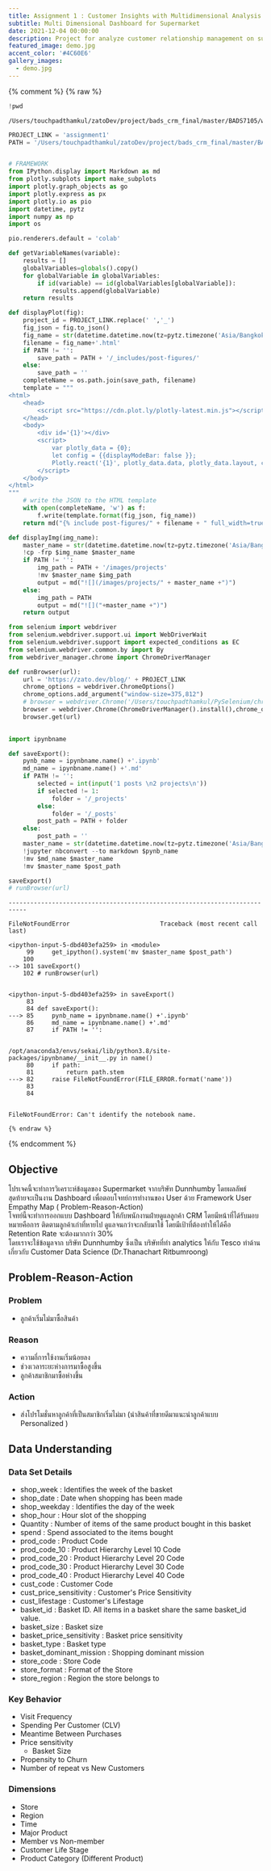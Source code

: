 ```yaml
---
title: Assignment 1 : Customer Insights with Multidimensional Analysis
subtitle: Multi Dimensional Dashboard for Supermarket
date: 2021-12-04 00:00:00
description: Project for analyze customer relationship management on supermarket by User Empathy Map.
featured_image: demo.jpg
accent_color: '#4C60E6'
gallery_images:
  - demo.jpg
---
```

{% comment %}
    {% raw %}

```python
!pwd
```

    /Users/touchpadthamkul/zatoDev/project/bads_crm_final/master/BADS7105/writing



```python
PROJECT_LINK = 'assignment1'
PATH = '/Users/touchpadthamkul/zatoDev/project/bads_crm_final/master/BADS7105'


# FRAMEWORK
from IPython.display import Markdown as md
from plotly.subplots import make_subplots
import plotly.graph_objects as go
import plotly.express as px
import plotly.io as pio
import datetime, pytz
import numpy as np
import os

pio.renderers.default = 'colab'

def getVariableNames(variable):
    results = []
    globalVariables=globals().copy()
    for globalVariable in globalVariables:
        if id(variable) == id(globalVariables[globalVariable]):
            results.append(globalVariable)
    return results

def displayPlot(fig):
    project_id = PROJECT_LINK.replace(' ','_')
    fig_json = fig.to_json()
    fig_name = str(datetime.datetime.now(tz=pytz.timezone('Asia/Bangkok')).date())+'-'+project_id+'_'+getVariableNames(fig)[0]
    filename = fig_name+'.html'
    if PATH != '':
        save_path = PATH + '/_includes/post-figures/'
    else:
        save_path = ''
    completeName = os.path.join(save_path, filename)
    template = """
<html>
    <head>
        <script src="https://cdn.plot.ly/plotly-latest.min.js"></script>
    </head>
    <body>
        <div id='{1}'></div>
        <script>
            var plotly_data = {0};
            let config = {{displayModeBar: false }};
            Plotly.react('{1}', plotly_data.data, plotly_data.layout, config);
        </script>
    </body>
</html>
"""
    # write the JSON to the HTML template
    with open(completeName, 'w') as f:
        f.write(template.format(fig_json, fig_name))
    return md("{% include post-figures/" + filename + " full_width=true %}")

def displayImg(img_name):
    master_name = str(datetime.datetime.now(tz=pytz.timezone('Asia/Bangkok')).date()) + '-' + PROJECT_LINK + '-' + img_name
    !cp -frp $img_name $master_name
    if PATH != '':     
        img_path = PATH + '/images/projects'
        !mv $master_name $img_path
        output = md("![](/images/projects/" + master_name +")")        
    else:
        img_path = PATH
        output = md("![]("+master_name +")")
    return output

from selenium import webdriver
from selenium.webdriver.support.ui import WebDriverWait
from selenium.webdriver.support import expected_conditions as EC
from selenium.webdriver.common.by import By
from webdriver_manager.chrome import ChromeDriverManager

def runBrowser(url):
    url = 'https://zato.dev/blog/' + PROJECT_LINK
    chrome_options = webdriver.ChromeOptions()
    chrome_options.add_argument("window-size=375,812")
    # browser = webdriver.Chrome('/Users/touchpadthamkul/PySelenium/chromedriver', chrome_options=chrome_options)
    browser = webdriver.Chrome(ChromeDriverManager().install(),chrome_options=chrome_options)
    browser.get(url)

    
import ipynbname

def saveExport():        
    pynb_name = ipynbname.name() +'.ipynb'
    md_name = ipynbname.name() +'.md'
    if PATH != '':
        selected = int(input('1 posts \n2 projects\n'))
        if selected != 1:
            folder = '/_projects'
        else:
            folder = '/_posts'
        post_path = PATH + folder
    else:
        post_path = ''
    master_name = str(datetime.datetime.now(tz=pytz.timezone('Asia/Bangkok')).date()) + '-' + PROJECT_LINK + '.md'
    !jupyter nbconvert --to markdown $pynb_name
    !mv $md_name $master_name
    !mv $master_name $post_path

saveExport()
# runBrowser(url)
```


    ---------------------------------------------------------------------------

    FileNotFoundError                         Traceback (most recent call last)

    <ipython-input-5-dbd403efa259> in <module>
         99     get_ipython().system('mv $master_name $post_path')
        100 
    --> 101 saveExport()
        102 # runBrowser(url)


    <ipython-input-5-dbd403efa259> in saveExport()
         83 
         84 def saveExport():
    ---> 85     pynb_name = ipynbname.name() +'.ipynb'
         86     md_name = ipynbname.name() +'.md'
         87     if PATH != '':


    /opt/anaconda3/envs/sekai/lib/python3.8/site-packages/ipynbname/__init__.py in name()
         80     if path:
         81         return path.stem
    ---> 82     raise FileNotFoundError(FILE_ERROR.format('name'))
         83 
         84 


    FileNotFoundError: Can't identify the notebook name.

    {% endraw %}
{% endcomment %}
##  Objective

โปรเจคนี้จะทำการวิเคราะห์ข้อมูลของ Supermarket จากบริษัท Dunnhumby โดยผลลัพธ์สุดท้ายจะเป็นงาน Dashboard เพื่อตอบโจทย์การทำงานของ User ด้วย Framework User Empathy Map ( Problem-Reason-Action) <br>
โจทย์นี้จะทำการออกแบบ Dashboard ให้กับพนักงานฝ่ายดูแลลูกค้า CRM โดยมีหน้าที่ได้รับมอบหมายคือการ ติดตามลูกค้าเก่าที่หายไป ดูแลจนกว่าจะกลับมาใช้ โดยมีเป้าที่ต้องทำให้ได้คือ Retention Rate จะต้องมากกว่า 30% <br>
โดยเราจะใช้ข้อมูลจาก บริษัท Dunnhumby ซึ่งเป็น บริษัทที่ทำ analytics ให้กับ Tesco ทำด้านเกี่ยวกับ Customer Data Science (Dr.Thanachart Ritbumroong)

## Problem-Reason-Action

### Problem

- ลูกค้าเริ่มไม่มาซื้อสินค้า

### Reason

- ความถี่การใช้งานเริ่มน้อยลง
- ช่วงเวลาระยะห่างการมาซื้อสูงขึ้น
- ลูกค้าสมาชิกมาซื้อห่างขึ้น

### Action

- ส่งโปรโมชั่นหาลูกค้าที่เป็นสมาชิกเริ่มไม่มา (นำสินค้าที่ขายดีมาแนะนำลูกค้าแบบ Personalized )

## Data Understanding

### Data Set Details

- shop_week : Identifies the week of the basket
- shop_date : Date when shopping has been made
- shop_weekday : Identifies the day of the week
- shop_hour : Hour slot of the shopping
- Quantity : Number of items of the same product bought in this basket
- spend : Spend associated to the items bought
- prod_code : Product Code
- prod_code_10 : Product Hierarchy Level 10 Code
- prod_code_20 : Product Hierarchy Level 20 Code
- prod_code_30 : Product Hierarchy Level 30 Code
- prod_code_40 : Product Hierarchy Level 40 Code
- cust_code : Customer Code
- cust_price_sensitivity : Customer's Price Sensitivity
- cust_lifestage : Customer's Lifestage
- basket_id : Basket ID. All items in a basket share the same basket_id value.
- basket_size : Basket size
- basket_price_sensitivity : Basket price sensitivity
- basket_type : Basket type
- basket_dominant_mission : Shopping dominant mission
- store_code : Store Code
- store_format : Format of the Store
- store_region : Region the store belongs to

### Key Behavior

- Visit Frequency
- Spending Per Customer (CLV)
- Meantime Between Purchases
- Price sensitivity
    - Basket Size
- Propensity to Churn
- Number of repeat vs New Customers

### Dimensions

- Store
- Region
- Time
- Major Product
- Member vs Non-member
- Customer Life Stage
- Product Category (Different Product)
